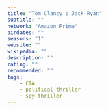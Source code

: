 ```yaml
---
title: "Tom Clancy's Jack Ryan"
subtitle: ""
network: "Amazon Prime"
airdates: ""
seasons: "1"
website: ""
wikipedia: ""
description: ""
rating: ""
recommended: ""
tags:
    - CIA
    - political-thriller
    - spy-thriller
---
```


